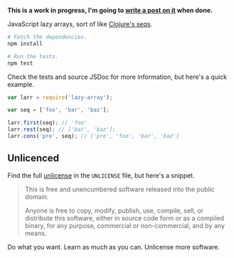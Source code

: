 **This is a work in progress, I'm going to [write a post on it][blog] when done.**

JavaScript lazy arrays, sort of like [Clojure's seqs][seqs].

```bash
# Fetch the dependencies.
npm install

# Run the tests.
npm test
```

Check the tests and source JSDoc for more information, but here's a quick example.

```javascript
var larr = require('lazy-array');

var seq = ['foo', 'bar', 'baz'];

larr.first(seq); // 'foo'
larr.rest(seq); // ['bar', 'baz'];
larr.cons('pre', seq); // ['pre', 'foo', 'bar', 'baz']
```

## Unlicenced

Find the full [unlicense][] in the `UNLICENSE` file, but here's a snippet.

>This is free and unencumbered software released into the public domain.
>
>Anyone is free to copy, modify, publish, use, compile, sell, or distribute this software, either in source code form or as a compiled binary, for any purpose, commercial or non-commercial, and by any means.

Do what you want. Learn as much as you can. Unlicense more software.

[unlicense]: http://unlicense.org/
[seqs]: http://clojure.org/sequences
[blog]: http://oli.me.uk/
